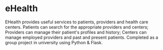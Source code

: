 # eHealth
EHealth provides useful services to patients, providers and health care centers. Patients can search for the appropriate providers and centers; Providers can manage their patient's profiles and history; Centers can manage employed providers and past and present patients. Completed as a group project in university using Python &amp; Flask.
